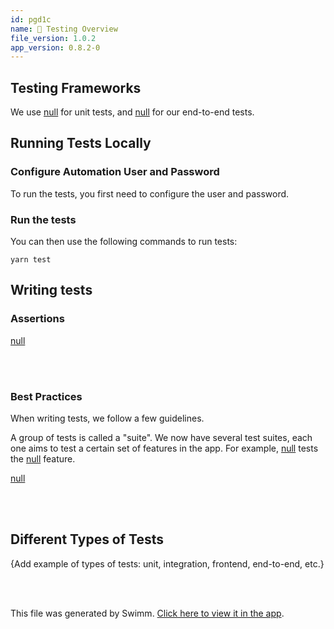 ```yaml
---
id: pgd1c
name: 🔨 Testing Overview
file_version: 1.0.2
app_version: 0.8.2-0
---
```


## Testing Frameworks

We use [null](#text-placeholder-id-8a18) for unit tests, and [null](#text-placeholder-id-8a18) for our end-to-end tests.

## Running Tests Locally

### Configure Automation User and Password

To run the tests, you first need to configure the user and password.

### Run the tests

You can then use the following commands to run tests:

`yarn test`

## Writing tests

### Assertions

[null](#text-placeholder-id-4fc9)

<br/>



<br/>

### Best Practices

When writing tests, we follow a few guidelines.

A group of tests is called a "suite". We now have several test suites, each one aims to test a certain set of features in the app. For example, [null](#text-placeholder-id-473b) tests the [null](#text-placeholder-id-4e5e) feature.

[null](#text-placeholder-id-454f)

<br/>



<br/>

## Different Types of Tests

{Add example of types of tests: unit, integration, frontend, end-to-end, etc.}

<br/>



<br/>

This file was generated by Swimm. [Click here to view it in the app](http://localhost:5000/repos/Z2l0aHViJTNBJTNBb3JiaXQlM0ElM0FBZGRpZUNvaGVu/docs/pgd1c).